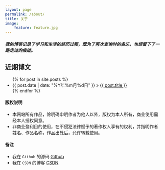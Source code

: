 ```yaml
---
layout: page
permalink: /about/
title: 关于
image:
    feature: feature.jpg
---
```


##### 我的博客记录了学习和生活的经历过程，既为了再次查询时的备忘，也想留下了一路走过的痕迹。

## 近期博文

<ul class="posts">
  {% for post in site.posts %}
    <li><span>{{ post.date | date: "%Y年%m月%d日" }}</span> &raquo; <a href="{{ BASE_PATH }}{{ post.url }}">{{ post.title }}</a></li>
  {% endfor %}
</ul>

#### 版权说明

* 本网站所有作品，除明确申明作者为他人以外，版权为本人所有，商业使用需经本人授权同意。
* 非商业盈利目的使用，在不侵犯法律赋予的著作权人享有的权利，并指明作者姓名、作品名称，作品出处后，允许转载使用。

#### 备注

* 我在 `Github` 的源码 [Github](https://github.com/idxuan)
* 我在 `CSDN` 的博客 [CSDN](http://blog.csdn.net/idxuanjun)
